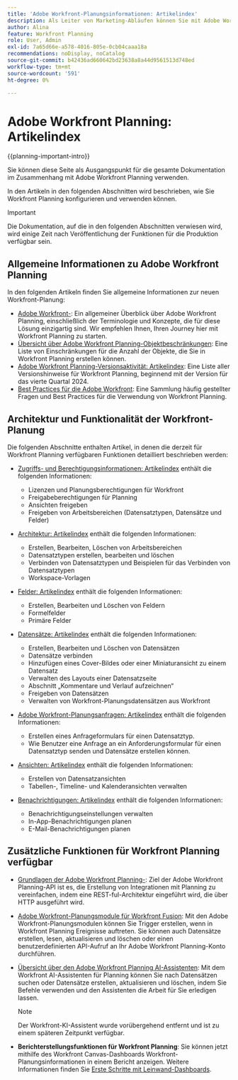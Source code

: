 ```yaml
---
title: 'Adobe Workfront-Planungsinformationen: Artikelindex'
description: Als Leiter von Marketing-Abläufen können Sie mit Adobe Workfront Planning die Arbeit über den gesamten Marketing-Lebenszyklus hinweg für alle Ihre Teams organisieren. In den Artikeln in diesem Abschnitt wird beschrieben, wie Sie die Planungsfunktionen konfigurieren und diese im Rahmen der Kampagnenverwaltung verwenden können.
author: Alina
feature: Workfront Planning
role: User, Admin
exl-id: 7a65d66e-a578-4016-805e-0cb04caaa18a
recommendations: noDisplay, noCatalog
source-git-commit: b42436ad660642bd23638a8a44d9561513d748ed
workflow-type: tm+mt
source-wordcount: '591'
ht-degree: 0%

---
```


# Adobe Workfront Planning: Artikelindex


{{planning-important-intro}}

Sie können diese Seite als Ausgangspunkt für die gesamte Dokumentation im Zusammenhang mit Adobe Workfront Planning verwenden.

In den Artikeln in den folgenden Abschnitten wird beschrieben, wie Sie Workfront Planning konfigurieren und verwenden können.

<!--consider removing the IMPORTANT below after GA-->

>[!IMPORTANT]
>
>Die Dokumentation, auf die in den folgenden Abschnitten verwiesen wird, wird einige Zeit nach Veröffentlichung der Funktionen für die Produktion verfügbar sein.

## Allgemeine Informationen zu Adobe Workfront Planning

In den folgenden Artikeln finden Sie allgemeine Informationen zur neuen Workfront-Planung:

* [Adobe Workfront-](/help/quicksilver/planning/general/planning-overview.md): Ein allgemeiner Überblick über Adobe Workfront Planning, einschließlich der Terminologie und Konzepte, die für diese Lösung einzigartig sind. Wir empfehlen Ihnen, Ihren Journey hier mit Workfront Planning zu starten.
* [Übersicht über Adobe Workfront Planning-Objektbeschränkungen](/help/quicksilver/planning/general/limitations-overview.md): Eine Liste von Einschränkungen für die Anzahl der Objekte, die Sie in Workfront Planning erstellen können.
* [Adobe Workfront Planning-Versionsaktivität: Artikelindex](/help/quicksilver/product-announcements/product-releases/planning-release-activity/planning-release-activity-article-index.md): Eine Liste aller Versionshinweise für Workfront Planning, beginnend mit der Version für das vierte Quartal 2024.
* [Best Practices für die Adobe Workfront](/help/quicksilver/planning/general/planning-best-practices.md): Eine Sammlung häufig gestellter Fragen und Best Practices für die Verwendung von Workfront Planning.

## Architektur und Funktionalität der Workfront-Planung

Die folgenden Abschnitte enthalten Artikel, in denen die derzeit für Workfront Planning verfügbaren Funktionen detailliert beschrieben werden:

* [Zugriffs- und Berechtigungsinformationen: Artikelindex](/help/quicksilver/planning/access/access-information.md) enthält die folgenden Informationen:

   * Lizenzen und Planungsberechtigungen für Workfront
   * Freigabeberechtigungen für Planning
   * Ansichten freigeben
   * Freigeben von Arbeitsbereichen (Datensatztypen, Datensätze und Felder)

* [Architektur: Artikelindex](/help/quicksilver/planning/architecture/architecture-information.md) enthält die folgenden Informationen:

   * Erstellen, Bearbeiten, Löschen von Arbeitsbereichen
   * Datensatztypen erstellen, bearbeiten und löschen
   * Verbinden von Datensatztypen und Beispielen für das Verbinden von Datensatztypen
   * Workspace-Vorlagen

* [Felder: Artikelindex](/help/quicksilver/planning/fields/fields-information.md) enthält die folgenden Informationen:

   * Erstellen, Bearbeiten und Löschen von Feldern
   * Formelfelder
   * Primäre Felder

* [Datensätze: Artikelindex](/help/quicksilver/planning/records/records-information.md) enthält die folgenden Informationen:

   * Erstellen, Bearbeiten und Löschen von Datensätzen
   * Datensätze verbinden
   * Hinzufügen eines Cover-Bildes oder einer Miniaturansicht zu einem Datensatz
   * Verwalten des Layouts einer Datensatzseite
   * Abschnitt „Kommentare und Verlauf aufzeichnen“
   * Freigeben von Datensätzen
   * Verwalten von Workfront-Planungsdatensätzen aus Workfront

* [Adobe Workfront-Planungsanfragen: Artikelindex](/help/quicksilver/planning/requests/requests-article-index.md) enthält die folgenden Informationen:

   * Erstellen eines Anfrageformulars für einen Datensatztyp.
   * Wie Benutzer eine Anfrage an ein Anforderungsformular für einen Datensatztyp senden und Datensätze erstellen können.

* [Ansichten: Artikelindex](/help/quicksilver/planning/views/views-information.md) enthält die folgenden Informationen:

   * Erstellen von Datensatzansichten
   * Tabellen-, Timeline- und Kalenderansichten verwalten

* [Benachrichtigungen: Artikelindex](/help/quicksilver/planning/notifications/notifications-information.md) enthält die folgenden Informationen:

   * Benachrichtigungseinstellungen verwalten
   * In-App-Benachrichtigungen planen
   * E-Mail-Benachrichtigungen planen

## Zusätzliche Funktionen für Workfront Planning verfügbar

* [Grundlagen der Adobe Workfront Planning-](/help/quicksilver/planning/general/planning-api-basics.md): Ziel der Adobe Workfront Planning-API ist es, die Erstellung von Integrationen mit Planning zu vereinfachen, indem eine REST-ful-Architektur eingeführt wird, die über HTTP ausgeführt wird.

* [Adobe Workfront-Planungsmodule für Workfront Fusion](/help/quicksilver/workfront-fusion/apps-and-their-modules/workfront-planning-modules.md): Mit den Adobe Workfront-Planungsmodulen können Sie Trigger erstellen, wenn in Workfront Planning Ereignisse auftreten. Sie können auch Datensätze erstellen, lesen, aktualisieren und löschen oder einen benutzerdefinierten API-Aufruf an Ihr Adobe Workfront Planning-Konto durchführen.

* [Übersicht über den Adobe Workfront Planning AI-Assistenten](/help/quicksilver/planning/general/planning-ai-assistant-overview.md): Mit dem Workfront AI-Assistenten für Planning können Sie nach Datensätzen suchen oder Datensätze erstellen, aktualisieren und löschen, indem Sie Befehle verwenden und den Assistenten die Arbeit für Sie erledigen lassen.

  >[!NOTE]
  >
  >    Der Workfront-KI-Assistent wurde vorübergehend entfernt und ist zu einem späteren Zeitpunkt verfügbar.

* **Berichterstellungsfunktionen für Workfront Planning**: Sie können jetzt mithilfe des Workfront Canvas-Dashboards Workfront-Planungsinformationen in einem Bericht anzeigen. Weitere Informationen finden Sie [Erste Schritte mit Leinwand-Dashboards](/help/quicksilver/reports-and-dashboards/canvas-dashboards/manage-canvas-dashboards/get-started-canvas-dashboards.md).

